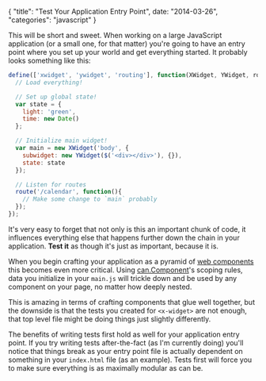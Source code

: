 {
  "title": "Test Your Application Entry Point",
  date: "2014-03-26",
  "categories": "javascript"
}

This will be short and sweet. When working on a large JavaScript application (or a small one, for that matter) you're going to have an entry point where you set up your world and get everything started. It probably looks something like this:

```javascript
define(['xwidget', 'ywidget', 'routing'], function(XWidget, YWidget, route){
  // Load everything!

  // Set up global state!
  var state = {
    light: 'green',
    time: new Date()
  };

  // Initialize main widget!
  var main = new XWidget('body', {
    subwidget: new YWidget($('<div></div>'), {}),
    state: state
  });

  // Listen for routes
  route('/calendar', function(){
    // Make some change to `main` probably
  });
});
```

It's very easy to forget that not only is this an important chunk of code, it influences everything else that happens further down the chain in your application. **Test it** as though it's just as important, because it is.

When you begin crafting your application as a pyramid of [web components](http://dailyjs.com/2014/03/10/components-controls/) this becomes even more critical. Using [can.Component](http://canjs.com/guides/Components.html)'s scoping rules, data you initialize in your `main.js` will trickle down and be used by any component on your page, no matter how deeply nested.

This is amazing in terms of crafting components that glue well together, but the downside is that the tests you created for `<x-widget>` are not enough, that top level file might be doing things just slightly differently.

The benefits of writing tests first hold as well for your application entry point. If you try writing tests after-the-fact (as I'm currently doing) you'll notice that things break as your entry point file is actually dependent on something in your `index.html` file (as an example). Tests first will force you to make sure everything is as maximally modular as can be.
